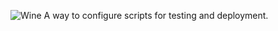 ![Wine](https://raw.githubusercontent.com/iainmon/wine/wine.png)
A way to configure scripts for testing and deployment.
